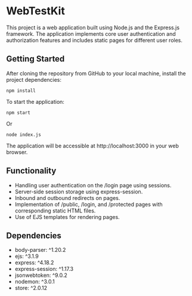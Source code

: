 # WebTestKit

This project is a web application built using Node.js and the Express.js framework. The application implements core user authentication and authorization features and includes static pages for different user roles.

## Getting Started

After cloning the repository from GitHub to your local machine, install the project dependencies:

```
npm install

```


To start the application:

```
npm start

```
Or

```
node index.js

```

The application will be accessible at http://localhost:3000 in your web browser.


## Functionality

- Handling user authentication on the /login page using sessions.
- Server-side session storage using express-session.
- Inbound and outbound redirects on pages.
- Implementation of /public, /login, and /protected pages with corresponding static HTML files.
- Use of EJS templates for rendering pages.


## Dependencies

- body-parser: ^1.20.2
- ejs: ^3.1.9
- express: ^4.18.2
- express-session: ^1.17.3
- jsonwebtoken: ^9.0.2
- nodemon: ^3.0.1
- store: ^2.0.12

